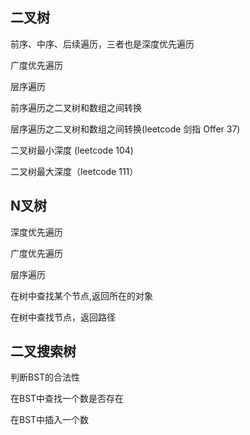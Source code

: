 ## 二叉树
前序、中序、后续遍历，三者也是深度优先遍历

广度优先遍历

层序遍历

前序遍历之二叉树和数组之间转换

层序遍历之二叉树和数组之间转换(leetcode 剑指 Offer 37)

二叉树最小深度 (leetcode 104)

二叉树最大深度（leetcode 111）

## N叉树
深度优先遍历

广度优先遍历

层序遍历

在树中查找某个节点,返回所在的对象

在树中查找节点，返回路径

## 二叉搜索树
判断BST的合法性

在BST中查找一个数是否存在

在BST中插入一个数